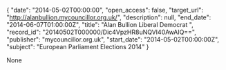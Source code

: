 {
  "date": "2014-05-02T00:00:00", 
  "open_access": false, 
  "target_url": "http://alanbullion.mycouncillor.org.uk/", 
  "description": null, 
  "end_date": "2014-06-07T01:00:00Z", 
  "title": "Alan Bullion Liberal Democrat ", 
  "record_id": "20140502T000000/Dic4VpzHR8uNQVI40AwAIQ==", 
  "publisher": "mycouncillor.org.uk", 
  "start_date": "2014-05-02T00:00:00Z", 
  "subject": "European Parliament Elections 2014"
}

None